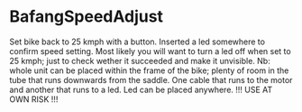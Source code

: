 # BafangSpeedAdjust

Set bike back to 25 kmph with a button.
Inserted a led somewhere to confirm speed setting.
Most likely you will want to turn a led off when set to 25 kmph; just to check wether it succeeded and make it unvisible.
Nb: whole unit can be placed within the frame of the bike; plenty of room in the tube that runs downwards from the saddle.
One cable that runs to the motor and another that runs to a led.
Led can be placed anywhere.
!!! USE AT OWN RISK !!!

